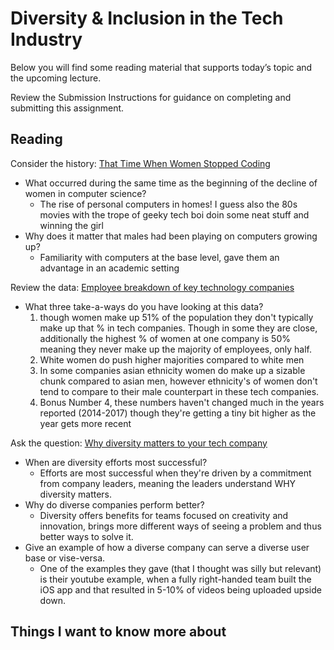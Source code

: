 # Diversity & Inclusion in the Tech Industry
Below you will find some reading material that supports today’s topic and the upcoming lecture.

Review the Submission Instructions for guidance on completing and submitting this assignment.

## Reading
Consider the history: [That Time When Women Stopped Coding](https://www.npr.org/sections/money/2014/10/21/357629765/when-women-stopped-coding)

* What occurred during the same time as the beginning of the decline of women in computer science?
  * The rise of personal computers in homes! I guess also the 80s movies with the trope of geeky tech boi doin some neat stuff and winning the girl
* Why does it matter that males had been playing on computers growing up?
  * Familiarity with computers at the base level, gave them an advantage in an academic setting

Review the data: [Employee breakdown of key technology companies](https://informationisbeautiful.net/visualizations/diversity-in-tech/)

* What three take-a-ways do you have looking at this data?
  1. though women make up 51% of the population they don't typically make up that % in tech companies. Though in some they are close, additionally the highest % of women at one company is 50% meaning they never make up the majority of employees, only half. 
  2. White women do push higher majorities compared to white men
  3. In some companies asian ethnicity women do make up a sizable chunk compared to asian men, however ethnicity's of women don't tend to compare to their male counterpart in these tech companies. 
  4. Bonus Number 4, these numbers haven't changed much in the years reported (2014-2017) though they're getting a tiny bit higher as the year gets more recent

Ask the question: [Why diversity matters to your tech company](https://www.usatoday.com/story/tech/columnist/2015/07/21/why-diversity-matters-your-tech-company/30419871/)

* When are diversity efforts most successful?
  * Efforts are most successful when they're driven by a commitment from company leaders, meaning the leaders understand WHY diversity matters. 
* Why do diverse companies perform better?
  * Diversity offers benefits for teams focused on creativity and innovation, brings more different ways of seeing a problem and thus better ways to solve it. 
* Give an example of how a diverse company can serve a diverse user base or vise-versa.
  * One of the examples they gave (that I thought was silly but relevant) is their youtube example, when a fully right-handed team built the iOS app and that resulted in 5-10% of videos being uploaded upside down. 


## Things I want to know more about